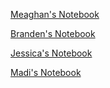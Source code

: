 [Meaghan's Notebook](https://github.com/mwoody4/up221-meaghan/tree/main/Midterm)

[Branden's Notebook](https://github.com/eigenstuffs/up221-branden/blob/main/midterm/midterm.ipynb)

[Jessica's Notebook](https://github.com/jfay95/up221--Jessica/tree/main/Midterm)

[Madi's Notebook](https://github.com/madham6/up221-madi/tree/main/Week05)
